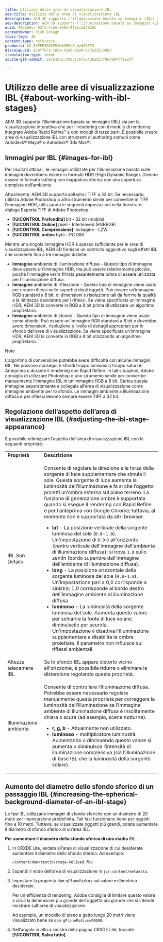 ```yaml
---
title: Utilizzo delle aree di visualizzazione IBL
seo-title: Utilizzo delle aree di visualizzazione IBL
description: AEM 3D supporta l’illuminazione basata su immagini (IBL) sia per la visualizzazione interattiva che per il rendering con il modulo di rendering integrato Adobe Rapid Refine™ e con moduli di terze parti.
seo-description: AEM 3D supporta l’illuminazione basata su immagini (IBL) sia per la visualizzazione interattiva che per il rendering con il modulo di rendering integrato Adobe Rapid Refine™ e con moduli di terze parti.
uuid: 495ba9cc-02f5-4ce5-9503-9f61ca5482db
contentOwner: Rick Brough
topic-tags: 3D
content-type: reference
products: SG_EXPERIENCEMANAGER/6.4/ASSETS
discoiquuid: 658ff671-16b9-41bd-ba24-b77a32b3346b
translation-type: tm+mt
source-git-commit: 5acb16b1734331767554261bbcf9640947f2e23f

---
```



# Utilizzo delle aree di visualizzazione IBL {#about-working-with-ibl-stages}

AEM 3D supporta l’illuminazione basata su immagini (IBL) sia per la visualizzazione interattiva che per il rendering con il modulo di rendering integrato Adobe Rapid Refine™ e con moduli di terze parti. È possibile creare aree di visualizzazione IBL con strumenti di authoring comuni come Autodesk® Maya® o Autodesk® 3ds Max®.

## Immagini per IBL {#images-for-ibl}

Per risultati ottimali, le immagini utilizzate per l’illuminazione basata sulle immagini dovrebbero essere in formato HDR (High Dynamic Range). Devono essere in formato lat/long con mappatura sferica con una copertura completa dell’ambiente.

Attualmente, AEM 3D supporta soltanto i TIFF a 32 bit. Se necessario, utilizza Adobe Photoshop o altro strumento simile per convertire in TIFF l’immagine HDR, utilizzando le seguenti impostazioni nella finestra di dialogo Esporta TIFF di Adobe Photoshop:

* **[!UICONTROL Profondità]** bit - 32 bit (mobile)
* **[!UICONTROL Ordine]** pixel - Interleaved (RGBRGB)
* **[!UICONTROL Compressione]** immagine - LZW
* **[!UICONTROL ordine** byte - PC IBM

Mentre una singola immagine HDR è spesso sufficiente per le aree di visualizzazione IBL, AEM 3D fornisce un controllo aggiuntivo sugli effetti IBL che consente fino a tre immagini distinte:

* **Immagine** ambiente di illuminazione diffusa - Questo tipo di immagine deve essere un&#39;immagine HDR, ma può essere relativamente piccola, poiché l&#39;immagine verrà filtrata pesantemente prima di essere utilizzata per l&#39;illuminazione diffusa.
* **Immagine** ambiente di riflessione - Questo tipo di immagine viene usato per creare riflessi nelle superfici degli oggetti. Può essere un’immagine RGB standard a 8 bit, di dimensioni e risoluzione tali da fornire la qualità e la nitidezza desiderate per i riflessi. Se viene specificata un’immagine HDR, AEM 3D la converte in RGB a 8 bit prima di utilizzare un algoritmo proprietario.
* **Immagine** ambiente di sfondo - Questo tipo di immagine viene usato come sfondo. Può essere un’immagine RGB standard a 8 bit e dovrebbe avere dimensioni, risoluzione e livello di dettagli appropriati per lo sfondo dell’area di visualizzazione. Se viene specificata un’immagine HDR, AEM 3D la converte in RGB a 8 bit utilizzando un algoritmo proprietario. ``

>[!NOTE]
>
>L’algoritmo di conversione potrebbe avere difficoltà con alcune immagini IBL. Ne possono conseguire sfondi troppo luminosi o troppo saturi in Anteprima o durante il rendering con Rapid Refine. In tali situazioni, Adobe consiglia di utilizzare Photoshop o uno strumento simile per convertire manualmente l’immagine IBL in un’immagine RGB a 8 bit. Carica questa immagine separatamente e collegala all’area di visualizzazione come immagine ambiente per lo sfondo. Le immagini ambiente a illuminazione diffusa e per riflessi devono sempre essere TIFF a 32 bit.

## Regolazione dell’aspetto dell’area di visualizzazione IBL {#adjusting-the-ibl-stage-appearance}

È possibile ottimizzare l’aspetto dell’area di visualizzazione IBL con le seguenti proprietà:

<table> 
 <tbody> 
  <tr> 
   <td><strong>Proprietà</strong><br /> </td> 
   <td><strong>Descrizione</strong></td> 
  </tr> 
  <tr> 
   <td>IBL Sun Details</td> 
   <td><p>Consente di regolare la direzione e la forza della sorgente di luce supplementare che simula il sole. <span class="diff-html-added">Questa sorgente di luce aumenta la luminosità dell’illuminazione e fa sì che l’oggetto proietti un’ombra esterna sul piano terreno. La funzione di generazione ombre è supportata quando si esegue il rendering con Rapid Refine e per l’anteprima con Google Chrome; tuttavia, al momento non è supportata da altri browser.</span></p> 
    <ul> 
     <li><strong>lat</strong> - La posizione verticale della sorgente luminosa del sole (<code>0.0</code>-<code>1.0</code>).<br /> Un'impostazione di <code>0.0</code> è all'orizzonte (centro verticale dell'immagine dell'ambiente di illuminazione diffusa); si trova <code>1.0</code> sullo zenith (bordo superiore dell’immagine dell’ambiente di illuminazione diffusa).</li> 
     <li><strong>long</strong> - La posizione orizzontale della sorgente luminosa del sole (<code>0.0</code>-<code>1.0</code>).<br /> Un’impostazione pari a 0,0 corrisponde a sinistra; 1,0 corrisponde al bordo destro dell’immagine ambiente di illuminazione diffusa.<br /> </li> 
     <li><strong>luminoso</strong> - La luminosità della sorgente luminosa del sole. Aumenta questo valore per schiarire la fonte di luce solare; diminuiscilo per scurirla. <br /> Un'impostazione <code>0</code> disattiva l'illuminazione supplementare e disabilita le ombre proiettate. Il parametro non influisce sui riflessi ambientali.<br /> </li> 
    </ul> </td> 
  </tr> 
  <tr> 
   <td>Altezza telecamera IBL</td> 
   <td>Se lo sfondo IBL appare distorto vicino all'orizzonte, è possibile ridurre o eliminare la distorsione regolando questa proprietà. <br /> </td> 
  </tr> 
  <tr> 
   <td>Illuminazione ambiente</td> 
   <td><p><span class="diff-html-added">Consente di controllare l'illuminazione diffusa. Potrebbe essere necessario regolare manualmente questa proprietà per correggere la luminosità dell’illuminazione se l’immagine ambiente di illuminazione diffusa è insolitamente chiara o scura (ad esempio, scene notturne).</span></p> 
    <ul> 
     <li><strong>r, g, b</strong> - Attualmente non utilizzato.</li> 
     <li><strong>luminoso</strong> - moltiplicatore <span class="diff-html-added">luminosità. Aumentando o diminuendo questo valore si aumenta o diminuisce l’intensità di illuminazione complessiva (sia l’illuminazione di base IBL che la luminosità della sorgente solare).</span></li> 
    </ul> </td> 
  </tr> 
 </tbody> 
</table>

## Aumento del diametro dello sfondo sferico di un passaggio IBL {#increasing-the-spherical-background-diameter-of-an-ibl-stage}

Le fasi IBL utilizzano immagini di sfondo sferiche con un diametro di 20 metri per impostazione predefinita. Tali fasi funzionano bene per oggetti fino a 10 metri. Tuttavia, se visualizzate oggetti più grandi, potete aumentare il diametro di sfondo sferico di un’area IBL.

**Per aumentare il diametro dello sfondo sferico di uno stadio** IBL:

1. In CRXDE Lite, andate all&#39;area di visualizzazione di cui desiderate aumentare il diametro dello sfondo sferico. Ad esempio:

   `/content/dam/test3d/stage-helipad.fbx`

1. Espandi il nodo dell’area di visualizzazione in `jcr:content/metadata`.
1. Impostare la proprietà `dam:gPlaneRadius` sul valore millimetrico desiderato.

   Per un&#39;efficienza di rendering, Adobe consiglia di limitare questo valore a circa la dimensione più grande dell&#39;oggetto più grande che si intende mostrare sull&#39;area di visualizzazione.

   Ad esempio, un modello di piano a getto lungo 20 metri viene visualizzato bene se `dam:gPlaneRadius=20000`.

1. Nell’angolo in alto a sinistra della pagina CRXDE Lite, toccate **[!UICONTROL Salva tutto]**.

